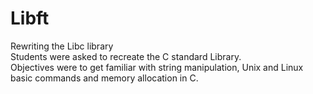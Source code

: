 # Libft
Rewriting the Libc library <br />
Students were asked to recreate the C standard Library. <br />
Objectives were to get familiar with string manipulation, Unix and Linux basic commands and memory allocation in C. <br />

